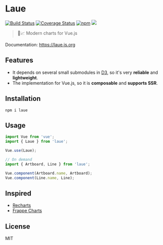 # Laue

[![Build Status](https://img.shields.io/travis/QingWei-Li/laue.svg?style=flat-square)](https://travis-ci.org/QingWei-Li/laue)
[![Coverage Status](https://img.shields.io/coveralls/QingWei-Li/laue.svg?style=flat-square)](https://coveralls.io/github/QingWei-Li/laue?branch=master)
[![npm](https://img.shields.io/npm/v/laue.svg?style=flat-square)](https://www.npmjs.com/package/laue)
![](http://img.badgesize.io/https://unpkg.com/laue?compression=gzip&label=gzip%20size&style=flat-square)

> 🖖📈 Modern charts for Vue.js

Documentation: https://laue.js.org

## Features

* It depends on several small submodules in [D3](//d3js.org), so it's very **reliable** and **lightweight**.
* The implementation for Vue.js, so it is **composable** and **supports SSR**.

## Installation

```shell
npm i laue
```

## Usage

```javascript
import Vue from 'vue';
import { Laue } from 'laue';

Vue.use(Laue);

// On demand
import { Artboard, Line } from 'laue';

Vue.component(Artboard.name, Artboard);
Vue.component(Line.name, Line);
```

## Inspired

* [Recharts](https://github.com/recharts/recharts)
* [Frappe Charts](https://github.com/frappe/charts)

## License

MIT
